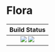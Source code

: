 # Flora

|  **Build Status**                                               |
|:---------------------------------------------------------------:|
|  [![][travis-img]][travis-url]  [![][codecov-img]][codecov-url] |



[travis-img]: https://api.travis-ci.org/wookay/Flora.jl.svg?branch=master
[travis-url]: https://travis-ci.org/wookay/Flora.jl

[codecov-img]: https://codecov.io/gh/wookay/Flora.jl/branch/master/graph/badge.svg
[codecov-url]: https://codecov.io/gh/wookay/Flora.jl/branch/master
